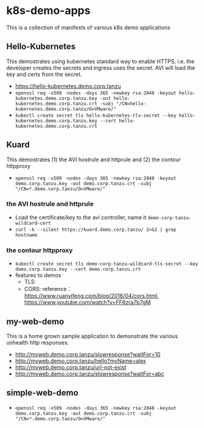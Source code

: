 # k8s-demo-apps
This is a collection of manifests of various k8s demo applications

## Hello-Kubernetes
This demostrates using kubernetes standard way to enable HTTPS, i.e. the developer creates the secrets and ingress uses the secret.  AVI will load the key and certs from the secret. 
- https://hello-kubernetes.demo.corp.tanzu
- `openssl req -x509 -nodes -days 365 -newkey rsa:2048 -keyout hello-kubernetes.demo.corp.tanzu.key -out hello-kubernetes.demo.corp.tanzu.crt -subj "/CN=hello-kubernetes.demo.corp.tanzu/O=VMware/"`
- `kubectl create secret tls hello-kubernetes-tls-secret --key hello-kubernetes.demo.corp.tanzu.key --cert hello-kubernetes.demo.corp.tanzu.crt`

## Kuard
This demostrates (1) the AVI hostrule and httprule and (2) the contour httpproxy
- `openssl req -x509 -nodes -days 365 -newkey rsa:2048 -keyout demo.corp.tanzu.key -out demo.corp.tanzu.crt -subj "/CN=*.demo.corp.tanzu/O=VMware/"`

### the AVI hostrule and httprule
- Load the certificate/key to the avi controller, name it `demo-corp-tanzu-wildcard-cert`
- `curl -k --silent https://kuard.demo.corp.tanzu/ 2>&1 | grep hostname`

### the contour httpproxy
- `kubectl create secret tls demo-corp-tanzu-wildcard-tls-secret --key demo.corp.tanzu.key --cert demo.corp.tanzu.crt`
- features to demos
    - TLS:
    - CORS: reference：https://www.ruanyifeng.com/blog/2016/04/cors.html, https://www.youtube.com/watch?v=FF6zra7b7gM


## my-web-demo
This is a home grown sample application to demonstrate the various unhealth http responses. 
- http://myweb.demo.corp.tanzu/slowresponse?waitFor=10
- http://myweb.demo.corp.tanzu/hello?myName=alex
- http://myweb.demo.corp.tanzu/url-not-exist
- http://myweb.demo.corp.tanzu/slowresponse?waitFor=abc


## simple-web-demo
- `openssl req -x509 -nodes -days 365 -newkey rsa:2048 -keyout demo.corp.tanzu.key -out demo.corp.tanzu.crt -subj "/CN=*.demo.corp.tanzu/O=VMware/"`


